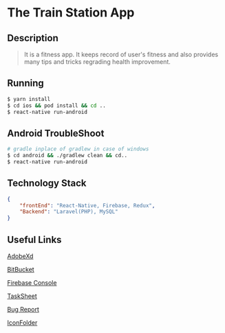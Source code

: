 # The Train Station App

## Description

>It is a fitness app. It keeps record of user's fitness and also provides many tips and tricks regrading health improvement.

## Running

```bash
$ yarn install 
$ cd ios && pod install && cd ..
$ react-native run-android
```
## Android TroubleShoot

```bash
# gradle inplace of gradlew in case of windows
$ cd android && ./gradlew clean && cd..
$ react-native run-android
```

## Technology Stack

```json
{
    "frontEnd": "React-Native, Firebase, Redux",
    "Backend": "Laravel(PHP), MySQL"
}
```

## Useful Links

[AdobeXd](https://xd.adobe.com/view/0836e352-5bbf-4dab-64d0-fbf8195f32bc-7e07/grid/)

[BitBucket](https://bitbucket.org/futuretechdotcodotin/fitness-app-mobile/src/master/)

[Firebase Console](https://console.firebase.google.com/u/1/project/fitness-app-2b9dc/authentication/providers
)

[TaskSheet](https://docs.google.com/spreadsheets/d/11FKc3KZR8UWvpceAR4rzry82BYYWu1REpvoy3l9d9KI/edit?ts=5f4f475a#gid=483833720)

[Bug Report](https://docs.google.com/spreadsheets/d/17zfzzPKXDzbUQ7tk-zOxCn-CbIxwtsvgPchzaXKVSXU/edit?usp=sharing)

[IconFolder](https://drive.google.com/drive/folders/1sRikdDzY6a_Jy8bkyufrktjptHRB2iO7 )



